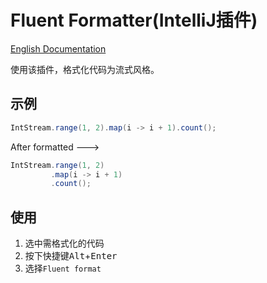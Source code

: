 # Fluent Formatter(IntelliJ插件)

<a href="README.md">English Documentation</a>  

使用该插件，格式化代码为流式风格。

## 示例

```java
IntStream.range(1, 2).map(i -> i + 1).count(); 
```

After formatted --->

```java
IntStream.range(1, 2)
         .map(i -> i + 1)
         .count();
```

## 使用

1. 选中需格式化的代码
2. 按下快捷键<kbd>Alt</kbd>+<kbd>Enter</kbd>
3. 选择`Fluent format`

